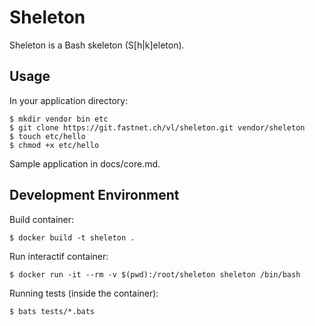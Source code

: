 # Sheleton

Sheleton is a Bash skeleton (S[h|k]eleton).

## Usage

In your application directory:

    $ mkdir vendor bin etc
    $ git clone https://git.fastnet.ch/vl/sheleton.git vendor/sheleton
    $ touch etc/hello
    $ chmod +x etc/hello

Sample application in docs/core.md.

## Development Environment

Build container:

    $ docker build -t sheleton .

Run interactif container:

    $ docker run -it --rm -v $(pwd):/root/sheleton sheleton /bin/bash

Running tests (inside the container):

    $ bats tests/*.bats
